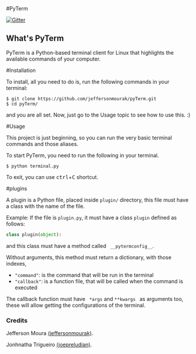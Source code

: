 #PyTerm

[![Gitter](https://badges.gitter.im/jeffersonmourak/pyTerm.svg)](https://gitter.im/jeffersonmourak/pyTerm?utm_source=badge&utm_medium=badge&utm_campaign=pr-badge)

## What's PyTerm ##

PyTerm is a Python-based terminal client for Linux that highlights the available commands of your computer.

#Installation

To install, all you need to do is, run the following commands in your terminal:

```Shell
$ git clone https://github.com/jeffersonmourak/pyTerm.git
$ cd pyTerm/
```

and you are all set. Now, just go to the Usage topic to see how to use this. :)

#Usage

This project is just beginning, so you can run the very basic terminal commands and those aliases.

To start PyTerm, you need to run the following in your terminal.

```Shell
$ python terminal.py
```

To exit, you can use <kbd>ctrl</kbd>+<kbd>C</kbd> shortcut.

#plugins

A plugin is a Python file, placed inside `plugin/` directory, this file must have a class with the name of the file.

Example: If the file is `plugin.py`, it must have a class `plugin` defined as follows:

```Python
class plugin(object):
```

and this class must have a method called ` __pytermconfig__`.

Without arguments, this method must return a dictionary, with those indexes, 

* `"command"`: is the command that will be run in the terminal
* `"callback"`: is a function file, that will be called when the command is executed

The callback function must have ` *args` and `**kwargs ` as arguments too, these will allow getting the configurations of the terminal.

### Credits

Jefferson Moura [(jeffersonmourak)](https://github.com/jeffersonmourak).

Jonhnatha Trigueiro [(joepreludian)](https://github.com/joepreludian).
